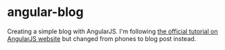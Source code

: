 angular-blog
============

Creating a simple blog with AngularJS. I'm following [the official tutorial on AngularJS website](http://docs.angularjs.org/tutorial/) but changed from phones to blog post instead.

